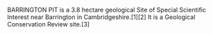 BARRINGTON PIT is a 3.8 hectare geological Site of Special Scientific Interest near Barrington in Cambridgeshire.[1][2] It is a Geological Conservation Review site.[3]
